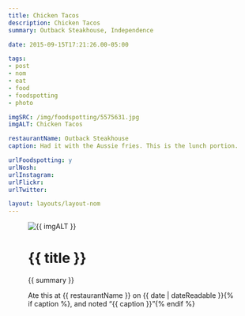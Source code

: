 ```yaml
---
title: Chicken Tacos
description: Chicken Tacos
summary: Outback Steakhouse, Independence

date: 2015-09-15T17:21:26.00-05:00

tags:
- post
- nom
- eat
- food
- foodspotting
- photo

imgSRC: /img/foodspotting/5575631.jpg
imgALT: Chicken Tacos

restaurantName: Outback Steakhouse
caption: Had it with the Aussie fries. This is the lunch portion.

urlFoodspotting: y
urlNosh: 
urlInstagram: 
urlFlickr:
urlTwitter: 

layout: layouts/layout-nom
---
```

<figure class="nom">
	<img class="u-photo img-border" src="{{ imgSRC }}" alt="{{ imgALT }}">
	<figcaption>
		<h1 class="title p-name">{{ title }}</h1>
		<p class="summary">{{ summary }}</p>
		<p>Ate this at {{ restaurantName }} on <time class="dt-published" datetime="{{ date | dateIso }}">{{ date | dateReadable }}</time>{% if caption %}, and noted <q class="caption">{{ caption }}</q>{% endif %}
	</figcaption>
</figure>

